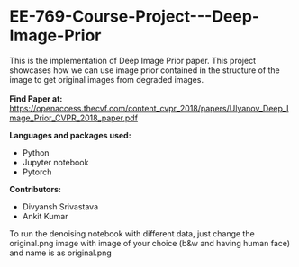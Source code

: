 # EE-769-Course-Project---Deep-Image-Prior
This is the implementation of Deep Image Prior paper. This project showcases how we can use image prior contained in the structure of the image to get original images from degraded images.</br>
</br>
**Find Paper at:** https://openaccess.thecvf.com/content_cvpr_2018/papers/Ulyanov_Deep_Image_Prior_CVPR_2018_paper.pdf

**Languages and packages used:**</br>
* Python
* Jupyter notebook
* Pytorch

**Contributors:** </br>
* Divyansh Srivastava
* Ankit Kumar


To run the denoising notebook with different data, just change the original.png image with image of your choice (b&w and having human face) and name is as original.png
